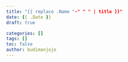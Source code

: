 ```yaml
---
title: "{{ replace .Name "-" " " | title }}"
date: {{ .Date }}
draft: true

categories: []
tags: []
toc: false
author: budimanjojo
---
```

